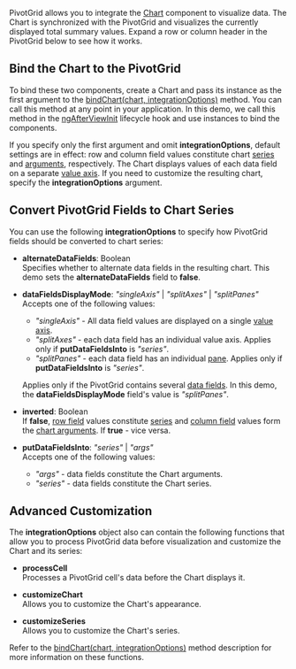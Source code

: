 PivotGrid allows you to integrate the [Chart](/Documentation/ApiReference/UI_Components/dxChart/) component to visualize data. The Chart is synchronized with the PivotGrid and visualizes the currently displayed total summary values. Expand a row or column header in the PivotGrid below to see how it works.

## Bind the Chart to the PivotGrid
To bind these two components, create a Chart and pass its instance as the first argument to the [bindChart(chart, integrationOptions)](/Documentation/ApiReference/UI_Components/dxPivotGrid/Methods/#bindChartchart_integrationOptions) method. You can call this method at any point in your application. In this demo, we call this method in the <a href="https://angular.io/api/core/AfterViewInit" target="_blank">ngAfterViewInit</a> lifecycle hook and use instances to bind the components.

If you specify only the first argument and omit **integrationOptions**, default settings are in effect: row and column field values constitute chart [series](/Documentation/ApiReference/UI_Components/dxChart/Configuration/series/) and [arguments](/Documentation/ApiReference/UI_Components/dxChart/Configuration/argumentAxis/), respectively. The Chart displays values of each data field on a separate [value axis](/Documentation/ApiReference/UI_Components/dxChart/Configuration/valueAxis/). If you need to customize the resulting chart, specify the **integrationOptions** argument.  

## Convert PivotGrid Fields to Chart Series
You can use the following **integrationOptions** to specify how PivotGrid fields should be converted to chart series:

- **alternateDataFields**: Boolean       
Specifies whether to alternate data fields in the resulting chart. This demo sets the **alternateDataFields** field to **false**.

- **dataFieldsDisplayMode**: *"singleAxis"* | *"splitAxes"* | *"splitPanes"*     
Accepts one of the following values:

    - *"singleAxis"* - All data field values are displayed on a single [value axis](/Documentation/ApiReference/UI_Components/dxChart/Configuration/valueAxis/).  
    - *"splitAxes"* - each data field has an individual value axis. Applies only if **putDataFieldsInto** is *"series"*.
    - *"splitPanes"* - each data field has an individual [pane](/Documentation/ApiReference/UI_Components/dxChart/Configuration/panes/). Applies only if **putDataFieldsInto** is *"series"*.

    Applies only if the PivotGrid contains several [data fields](/Documentation/ApiReference/Data_Layer/PivotGridDataSource/Configuration/fields/). In this demo, the **dataFieldsDisplayMode** field's value is *"splitPanes"*.

- **inverted**: Boolean      
If **false**, [row field](/Documentation/Guide/UI_Components/PivotGrid/Visual_Elements/#Headers) values constitute [series](/Documentation/ApiReference/UI_Components/dxChart/Configuration/series/) and [column field](/Documentation/Guide/UI_Components/PivotGrid/Visual_Elements/#Headers) values form the [chart arguments](/Documentation/ApiReference/UI_Components/dxChart/Configuration/argumentAxis/). If **true** - vice versa.

- **putDataFieldsInto**: *"series"* | *"args"*     
Accepts one of the following values:

    - *"args"* - data fields constitute the Chart arguments.  
    - *"series"* - data fields constitute the Chart series.

## Advanced Customization
The **integrationOptions** object also can contain the following functions that allow you to process PivotGrid data before visualization and customize the Chart and its series:

- **processCell**       
Processes a PivotGrid cell's data before the Chart displays it.

- **customizeChart**        
Allows you to customize the Chart's appearance.

- **customizeSeries**       
Allows you to customize the Chart's series.

Refer to the [bindChart(chart, integrationOptions)](/Documentation/ApiReference/UI_Components/dxPivotGrid/Methods/#bindChartchart_integrationOptions) method description for more information on these functions.
